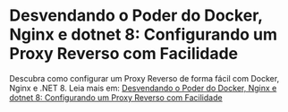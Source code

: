 # Desvendando o Poder do Docker, Nginx e dotnet 8: Configurando um Proxy Reverso com Facilidade

Descubra como configurar um Proxy Reverso de forma fácil com Docker, Nginx e .NET 8. Leia mais em: [Desvendando o Poder do Docker, Nginx e dotnet 8: Configurando um Proxy Reverso com Facilidade](https://dev.to/wandealves/desvendando-o-poder-do-docker-nginx-e-dotnet-8-configurando-um-proxy-reverso-com-facilidade-1cb0)
